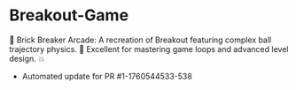 # Breakout-Game
🏓 Brick Breaker Arcade: A recreation of Breakout featuring complex ball trajectory physics. 🎯 Excellent for mastering game loops and advanced level design. 💥


- Automated update for PR #1-1760544533-538
